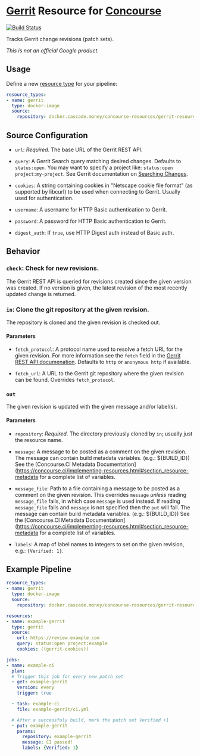 # [Gerrit](https://www.gerritcodereview.com/) Resource for [Concourse](https://concourse.ci/)

[![Build Status](https://travis-ci.org/google/concourse-resources.svg?branch=master)](https://travis-ci.org/google/concourse-resources)

Tracks Gerrit change revisions (patch sets).

*This is not an official Google product.*

## Usage

Define a new [resource type](https://concourse.ci/configuring-resource-types.html)
for your pipeline:

``` yaml
resource_types:
- name: gerrit
  type: docker-image
  source:
    repository: docker.cascade.money/concourse-resources/gerrit-resource
```

## Source Configuration

* `url`: *Required.* The base URL of the Gerrit REST API.

* `query`: A Gerrit Search query matching desired changes. Defaults to
  `status:open`. You may want to specify a project like:
  `status:open project:my-project`. See Gerrit documentation on
  [Searching Changes](https://gerrit-documentation.storage.googleapis.com/Documentation/2.14.2/user-search.html).

* `cookies`: A string containing cookies in "Netscape cookie file format" (as
  supported by libcurl) to be used when connecting to Gerrit.  Usually used for
  authentication.

* `username`: A username for HTTP Basic authentication to Gerrit.

* `password`: A password for HTTP Basic authentication to Gerrit.

* `digest_auth`: If `true`, use HTTP Digest auth instead of Basic auth.

## Behavior

### `check`: Check for new revisions.

The Gerrit REST API is queried for revisions created since the given version
was created. If no version is given, the latest revision of the most recently
updated change is returned.

### `in`: Clone the git repository at the given revision.

The repository is cloned and the given revision is checked out.

#### Parameters

* `fetch_protocol`: A protocol name used to resolve a fetch URL for the given
  revision. For more information see the `fetch` field in the
  [Gerrit REST API documenation](https://gerrit-review.googlesource.com/Documentation/rest-api-changes.html#revision-info).
  Defaults to `http` or `anonymous http` if available.

* `fetch_url`: A URL to the Gerrit git repository where the given revision can
  be found. Overrides `fetch_protocol`.

### `out`

The given revision is updated with the given message and/or label(s).

#### Parameters

* `repository`: *Required.* The directory previously cloned by `in`; usually
  just the resource name.

* `message`: A message to be posted as a comment on the given revision.
  The message can contain build metadata variables. (e.g.: ${BUILD_ID})
  See the [Concourse.CI Metadata Documentation](https://concourse.ci/implementing-resources.html#section_resource-metadata
  for a complete list of variables.

* `message_file`: Path to a file containing a message to be posted as a comment
  on the given revision. This overrides `message` *unless* reading
  `message_file` fails, in which case `message` is used instead. If reading
  `message_file` fails and `message` is not specified then the `put` will fail.
  The message can contain build metadata variables. (e.g.: ${BUILD_ID})
  See the [Concourse.CI Metadata Documentation](https://concourse.ci/implementing-resources.html#section_resource-metadata
  for a complete list of variables.

* `labels`: A map of label names to integers to set on the given revision, e.g.:
  `{Verified: 1}`.

## Example Pipeline

``` yaml
resource_types:
- name: gerrit
  type: docker-image
  source:
    repository: docker.cascade.money/concourse-resources/gerrit-resource

resources:
- name: example-gerrit
  type: gerrit
  source:
    url: https://review.example.com
    query: status:open project:example
    cookies: ((gerrit-cookies))

jobs:
- name: example-ci
  plan:
  # Trigger this job for every new patch set
  - get: example-gerrit
    version: every
    trigger: true

  - task: example-ci
    file: example-gerrit/ci.yml

  # After a successfuly build, mark the patch set Verified +1
  - put: example-gerrit
    params:
      repository: example-gerrit
      message: CI passed!
      labels: {Verified: 1}
```
